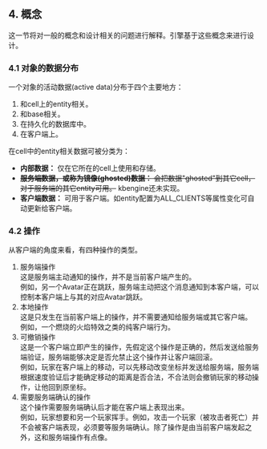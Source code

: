 ## 4. 概念
  这一节将对一般的概念和设计相关的问题进行解释。引擎基于这些概念来进行设计。
### 4.1 对象的数据分布
  一个对象的活动数据(active data)分布于四个主要地方：  
  
  1. 和cell上的entity相关。  
  2. 和base相关。  
  3. 在持久化的数据库中。  
  4. 在客户端上。  

在cell中的entity相关数据可被分类为：  
  
  * **内部数据：** 仅在它所在的cell上使用和存储。
  * ~~**服务端数据，或称为镜像(ghosted)数据：** 会把数据"ghosted"到其它cell，对于服务端的其它entity可用。~~ kbengine还未实现。
  * **客户端数据：** 可用于客户端。如entity配置为ALL_CLIENTS等属性变化可自动更新给客户端。
  
### 4.2 操作
  从客户端的角度来看，有四种操作的类型。  
  
  1. 服务端操作  
    这是服务端主动通知的操作，并不是当前客户端产生的。  
    例如，另一个Avatar正在跳跃，服务端主动把这个消息通知到本客户端，可以控制本客户端上与其的对应Avatar跳跃。
  2. 本地操作  
    这是只发生在当前客户端上的操作，并不需要通知给服务端或其它客户端。  
    例如，一个燃烧的火焰特效之类的纯客户端行为。
  3. 可撤销操作  
    这是一个客户端立即产生的操作，先假定这个操作是正确的，然后发送给服务端验证，服务端能够决定是否允禁止这个操作并让客户端回滚。  
    例如，玩家在客户端上的移动，可以先移动改变坐标并发送给服务端，服务端根据速度验证后才能确定移动的距离是否合法，不合法则会撤销玩家的移动操作，让他回到原坐标。
  4. 需要服务端确认的操作  
    这个操作需要服务端确认后才能在客户端上表现出来。  
    例如，玩家想要和另一个玩家挥手。例如，攻击一个玩家（被攻击者死亡）并不会被客户端表现，必须要等服务端确认。除了操作是由当前客户端发起之外，这和服务端操作有点像。

